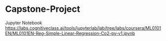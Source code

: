 # Capstone-Project
Jupyter Notebook
https://labs.cognitiveclass.ai/tools/jupyterlab/lab/tree/labs/coursera/ML0101EN/ML0101EN-Reg-Simple-Linear-Regression-Co2-py-v1.ipynb
